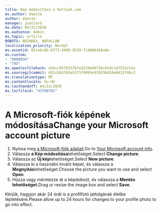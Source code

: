 ```yaml
---
title: Kép módosítása a Outlook.com
ms.author: daeite
author: daeite
manager: joallard
ms.date: 04/21/2020
ms.audience: Admin
ms.topic: article
ROBOTS: NOINDEX, NOFOLLOW
localization_priority: Normal
ms.assetid: 81ce6c8b-6f73-4489-9539-f14680168a8e
ms.custom:
- "8000036"
- "793"
ms.openlocfilehash: 436cc95f9157b7ed2284d9f26cb54c14f553c52e
ms.sourcegitcommit: 631cbb5f03e5371f0995e976536d24e9d13746c3
ms.translationtype: MT
ms.contentlocale: hu-HU
ms.lasthandoff: 04/22/2020
ms.locfileid: "43760702"
---
```

# <a name="change-your-microsoft-account-picture"></a><span data-ttu-id="0772c-102">A Microsoft-fiók képének módosítása</span><span class="sxs-lookup"><span data-stu-id="0772c-102">Change your Microsoft account picture</span></span>

1. <span data-ttu-id="0772c-103">Nyissa meg [a Microsoft-fiók adatait](https://go.microsoft.com/fwlink/p/?linkid=860841).</span><span class="sxs-lookup"><span data-stu-id="0772c-103">Go to [Your Microsoft account info](https://go.microsoft.com/fwlink/p/?linkid=860841).</span></span>
2. <span data-ttu-id="0772c-104">Válassza **a Kép módosítása**lehetőséget.</span><span class="sxs-lookup"><span data-stu-id="0772c-104">Select **Change picture**.</span></span>
3. <span data-ttu-id="0772c-105">Válassza az **Új kép**lehetőséget.</span><span class="sxs-lookup"><span data-stu-id="0772c-105">Select **New picture**.</span></span>
4. <span data-ttu-id="0772c-106">Válassza ki a használni kívánt képet, és válassza a **Megnyitás**lehetőséget.</span><span class="sxs-lookup"><span data-stu-id="0772c-106">Choose the picture you want to use and select **Open**.</span></span>
5. <span data-ttu-id="0772c-107">Húzza vagy méretezze át a képdobozt, és válassza a **Mentés lehetőséget.**</span><span class="sxs-lookup"><span data-stu-id="0772c-107">Drag or resize the image box and select **Save**.</span></span>

<span data-ttu-id="0772c-108">Kérjük, hagyjon akár 24 órát is a profilfotó jattolgának életbe léptetésére.</span><span class="sxs-lookup"><span data-stu-id="0772c-108">Please allow up to 24 hours for changes to your profile photo to go into effect.</span></span>